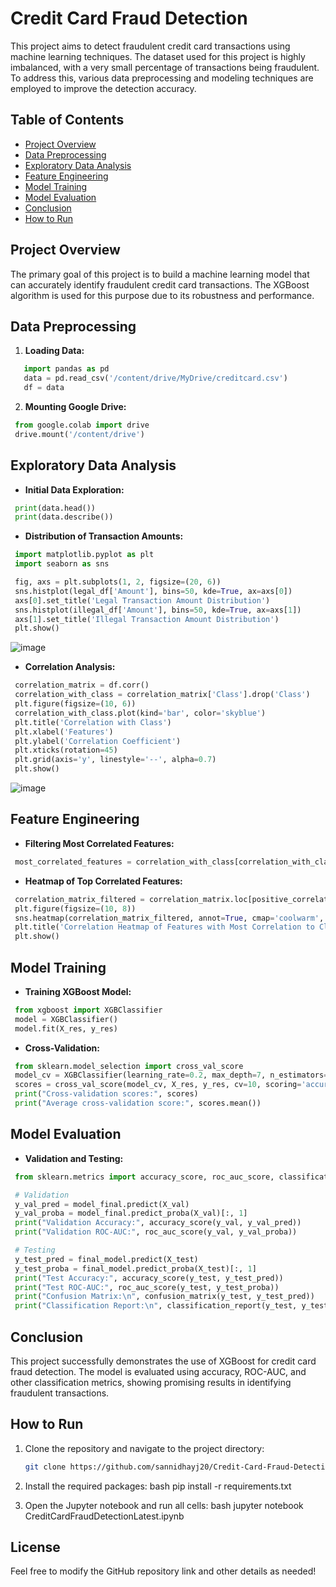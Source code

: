 # Credit Card Fraud Detection

This project aims to detect fraudulent credit card transactions using machine learning techniques. The dataset used for this project is highly imbalanced, with a very small percentage of transactions being fraudulent. To address this, various data preprocessing and modeling techniques are employed to improve the detection accuracy.

## Table of Contents
- [Project Overview](#project-overview)
- [Data Preprocessing](#data-preprocessing)
- [Exploratory Data Analysis](#exploratory-data-analysis)
- [Feature Engineering](#feature-engineering)
- [Model Training](#model-training)
- [Model Evaluation](#model-evaluation)
- [Conclusion](#conclusion)
- [How to Run](#how-to-run)

## Project Overview

The primary goal of this project is to build a machine learning model that can accurately identify fraudulent credit card transactions. The XGBoost algorithm is used for this purpose due to its robustness and performance.

## Data Preprocessing

1. **Loading Data:**
```python
   import pandas as pd
   data = pd.read_csv('/content/drive/MyDrive/creditcard.csv')
   df = data
  ```

2. **Mounting Google Drive:**
  ```python
   from google.colab import drive
   drive.mount('/content/drive')
  ```

## Exploratory Data Analysis

- **Initial Data Exploration:**
 ```python
  print(data.head())
  print(data.describe())
 ```

- **Distribution of Transaction Amounts:**
 ```python
  import matplotlib.pyplot as plt
  import seaborn as sns

  fig, axs = plt.subplots(1, 2, figsize=(20, 6))
  sns.histplot(legal_df['Amount'], bins=50, kde=True, ax=axs[0])
  axs[0].set_title('Legal Transaction Amount Distribution')
  sns.histplot(illegal_df['Amount'], bins=50, kde=True, ax=axs[1])
  axs[1].set_title('Illegal Transaction Amount Distribution')
  plt.show()
 ```
![image](https://github.com/user-attachments/assets/ed4eb856-0b30-46f1-9c89-8daf55d84ef0)


- **Correlation Analysis:**
 ```python
  correlation_matrix = df.corr()
  correlation_with_class = correlation_matrix['Class'].drop('Class')
  plt.figure(figsize=(10, 6))
  correlation_with_class.plot(kind='bar', color='skyblue')
  plt.title('Correlation with Class')
  plt.xlabel('Features')
  plt.ylabel('Correlation Coefficient')
  plt.xticks(rotation=45)
  plt.grid(axis='y', linestyle='--', alpha=0.7)
  plt.show()
```
![image](https://github.com/user-attachments/assets/71962e6a-4b96-4d1d-8cb8-97a4e580cf43)

## Feature Engineering

- **Filtering Most Correlated Features:**
 ```python
  most_correlated_features = correlation_with_class[correlation_with_class > 0].index.tolist()
 ```

- **Heatmap of Top Correlated Features:**
 ```python
  correlation_matrix_filtered = correlation_matrix.loc[positive_correlation_features, positive_correlation_features]
  plt.figure(figsize=(10, 8))
  sns.heatmap(correlation_matrix_filtered, annot=True, cmap='coolwarm', fmt=".2f")
  plt.title('Correlation Heatmap of Features with Most Correlation to Class')
  plt.show()
``` 

## Model Training

- **Training XGBoost Model:**
 ```python
  from xgboost import XGBClassifier
  model = XGBClassifier()
  model.fit(X_res, y_res)
 ```

- **Cross-Validation:**
 ```python
  from sklearn.model_selection import cross_val_score
  model_cv = XGBClassifier(learning_rate=0.2, max_depth=7, n_estimators=300, use_label_encoder=False, eval_metric='logloss')
  scores = cross_val_score(model_cv, X_res, y_res, cv=10, scoring='accuracy')
  print("Cross-validation scores:", scores)
  print("Average cross-validation score:", scores.mean())
 ```

## Model Evaluation

- **Validation and Testing:**
 ```python
  from sklearn.metrics import accuracy_score, roc_auc_score, classification_report, confusion_matrix

  # Validation
  y_val_pred = model_final.predict(X_val)
  y_val_proba = model_final.predict_proba(X_val)[:, 1]
  print("Validation Accuracy:", accuracy_score(y_val, y_val_pred))
  print("Validation ROC-AUC:", roc_auc_score(y_val, y_val_proba))

  # Testing
  y_test_pred = final_model.predict(X_test)
  y_test_proba = final_model.predict_proba(X_test)[:, 1]
  print("Test Accuracy:", accuracy_score(y_test, y_test_pred))
  print("Test ROC-AUC:", roc_auc_score(y_test, y_test_proba))
  print("Confusion Matrix:\n", confusion_matrix(y_test, y_test_pred))
  print("Classification Report:\n", classification_report(y_test, y_test_pred))
 ```

## Conclusion

This project successfully demonstrates the use of XGBoost for credit card fraud detection. The model is evaluated using accuracy, ROC-AUC, and other classification metrics, showing promising results in identifying fraudulent transactions.

## How to Run

1. Clone the repository and navigate to the project directory:
   ```bash
   git clone https://github.com/sannidhayj20/Credit-Card-Fraud-Detection.git
   ```

2. Install the required packages:
   bash
   pip install -r requirements.txt
   

3. Open the Jupyter notebook and run all cells:
   bash
   jupyter notebook CreditCardFraudDetectionLatest.ipynb
   

## License

Feel free to modify the GitHub repository link and other details as needed!
